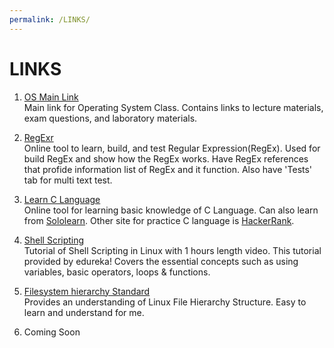 ```yaml
---
permalink: /LINKS/
---
```


# **LINKS**

1. [OS Main Link](https://os.vlsm.org/)<br>
Main link for Operating System Class.
Contains links to lecture materials, exam questions, and laboratory materials.

2. [RegExr](https://regexr.com/)<br>
Online tool to learn, build, and test Regular Expression(RegEx).
Used for build RegEx and show how the RegEx works.
Have RegEx references that profide information list of RegEx and it function.
Also have 'Tests' tab for multi text test.

3. [Learn C Language](https://www.learn-c.org/)<br>
Online tool for learning basic knowledge of C Language.
Can also learn from [Sololearn](https://www.sololearn.com/).
Other site for practice C language is [HackerRank](https://www.hackerrank.com/). 

4. [Shell Scripting](https://www.youtube.com/watch?v=GtovwKDemnI&t=2s)<br>
Tutorial of Shell Scripting in Linux with 1 hours length video.
This tutorial provided by edureka!
Covers the essential concepts such as using variables, basic operators, loops & functions.

5. [Filesystem hierarchy Standard](https://www.geeksforgeeks.org/linux-file-hierarchy-structure/)<br>
Provides an understanding of Linux File Hierarchy Structure.
Easy to learn and understand for me.

6. Coming Soon
